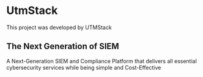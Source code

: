 # UtmStack

This project was developed by UTMStack

## The Next Generation of SIEM
A Next-Generation SIEM and Compliance Platform that delivers all essential cybersecurity services while being simple and Cost-Effective


